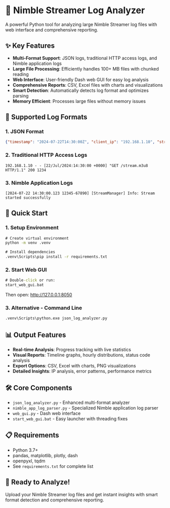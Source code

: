 # 🚀 Nimble Streamer Log Analyzer

A powerful Python tool for analyzing large Nimble Streamer log files with web interface and comprehensive reporting.

## ✨ Key Features

- **Multi-Format Support**: JSON logs, traditional HTTP access logs, and Nimble application logs
- **Large File Processing**: Efficiently handles 100+ MB files with chunked reading
- **Web Interface**: User-friendly Dash web GUI for easy log analysis
- **Comprehensive Reports**: CSV, Excel files with charts and visualizations
- **Smart Detection**: Automatically detects log format and optimizes parsing
- **Memory Efficient**: Processes large files without memory issues

## 🎯 Supported Log Formats

### 1. JSON Format
```json
{"timestamp": "2024-07-22T14:30:00Z", "client_ip": "192.168.1.10", "stream_name": "my_stream", "protocol": "HLS", "status": "success"}
```

### 2. Traditional HTTP Access Logs
```
192.168.1.10 - - [22/Jul/2024:14:30:00 +0000] "GET /stream.m3u8 HTTP/1.1" 200 1234
```

### 3. Nimble Application Logs
```
[2024-07-22 14:30:00.123 12345-67890] [StreamManager] Info: Stream started successfully
```

## 🚀 Quick Start

### 1. Setup Environment
```cmd
# Create virtual environment
python -m venv .venv

# Install dependencies
.venv\Scripts\pip install -r requirements.txt
```

### 2. Start Web GUI
```cmd
# Double-click or run:
start_web_gui.bat
```
Then open: http://127.0.0.1:8050

### 3. Alternative - Command Line
```cmd
.venv\Scripts\python.exe json_log_analyzer.py
```

## 📊 Output Features

- **Real-time Analysis**: Progress tracking with live statistics
- **Visual Reports**: Timeline graphs, hourly distributions, status code analysis
- **Export Options**: CSV, Excel with charts, PNG visualizations
- **Detailed Insights**: IP analysis, error patterns, performance metrics

## 🛠 Core Components

- `json_log_analyzer.py` - Enhanced multi-format analyzer
- `nimble_app_log_parser.py` - Specialized Nimble application log parser
- `web_gui.py` - Dash web interface
- `start_web_gui.bat` - Easy launcher with threading fixes

## 📋 Requirements

- Python 3.7+
- pandas, matplotlib, plotly, dash
- openpyxl, tqdm
- See `requirements.txt` for complete list

## 🎉 Ready to Analyze!

Upload your Nimble Streamer log files and get instant insights with smart format detection and comprehensive reporting.
